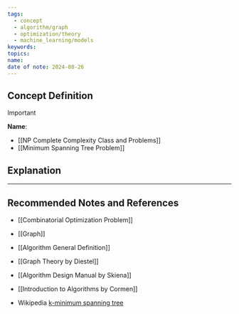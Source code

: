 ```yaml
---
tags:
  - concept
  - algorithm/graph
  - optimization/theory
  - machine_learning/models
keywords: 
topics: 
name: 
date of note: 2024-08-26
---
```


## Concept Definition

>[!important]
>**Name**: 


- [[NP Complete Complexity Class and Problems]]
- [[Minimum Spanning Tree Problem]]


## Explanation





-----------
##  Recommended Notes and References


- [[Combinatorial Optimization Problem]]
- [[Graph]]
- [[Algorithm General Definition]]


- [[Graph Theory by Diestel]]
- [[Algorithm Design Manual by Skiena]]
- [[Introduction to Algorithms by Cormen]]
- Wikipedia [k-minimum spanning tree](https://en.wikipedia.org/wiki/K-minimum_spanning_tree)